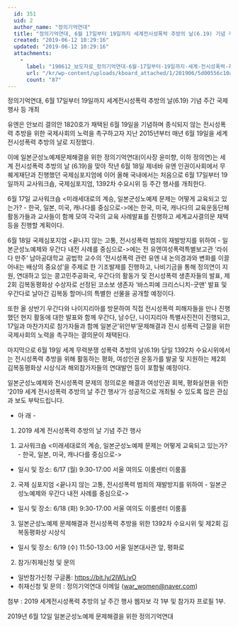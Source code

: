 ```yaml
---
  id: 351
  uid: 2
  author_name: "정의기억연대"
  title: "정의기억연대, 6월 17일부터 19일까지 세계전시성폭력 추방의 날(6.19) 기념 주간 국제행사 등 개최"
  created: "2019-06-12 10:29:16"
  updated: "2019-06-12 10:29:16"
  attachments: 
    - 
      label: "190612_보도자료_정의기억연대-6월-17일부터-19일까지-세계-전시성폭력-추방의-날6.19-기념-주간-국제행사-등-개최.hwp"
      url: "/kr/wp-content/uploads/kboard_attached/1/201906/5d00556c10acb1822850.hwp"
      count: "87"
---
```

정의기억연대, 6월 17일부터 19일까지 
세계전시성폭력 추방의 날(6.19) 기념 주간 국제행사 등 개최

 유엔은 안보리 결의안 1820호가 채택된 6월 19일을 기념하며 종식되지 않는 전시성폭력 추방을 위한 국제사회의 노력을 촉구하고자 지난 2015년부터 매년 6월 19일을 세계 전시성폭력 추방의 날로 지정했다. 

 이에 일본군성노예제문제해결을 위한 정의기억연대(이사장 윤미향, 이하 정의연)는 세계 전시성폭력 추방의 날 (6.19)을 맞아 작년 6월 18일 제네바 유엔 인권이사회에서 무퀘게재단과 진행했던 국제심포지엄에 이어 올해 국내에서는 처음으로 6월 17일부터 19일까지 교사워크숍, 국제심포지엄, 1392차 수요시위 등 주간 행사를 개최한다. 

 6월 17일 교사워크숍 <미래세대로의 계승, 일본군성노예제 문제는 어떻게 교육되고 있는가? - 한국, 일본, 미국, 캐나다를 중심으로->에는 한국, 미국, 캐나다의 교육운동단체 활동가들과 교사들이 함께 모여 각국의 교육 사례발표를 진행하고 세계교사결의문 채택 등을 진행할 계획이다. 

 6월 18일 국제심포지엄 <끝나지 않는 고통, 전시성폭력 범죄의 재발방지를 위하여 - 일본군성노예제와 우간다 내전 사례를 중심으로->에는 전 유엔여성폭력특별보고관 ‘라쉬다 만주’ 남아공대학교 공법학 교수의 ‘전시성폭력 관련 유엔 내 논의경과와 변화를 이끌어내는 배상의 중요성’을 주제로 한 기조발제를 진행하고, 나비기금을 통해 정의연이 지원, 연대하고 있는 콩고민주공화국, 우간다의 활동가 및 전시성폭력 생존자들의 발표, 제2회 김복동평화상 수상자로 선정된 코소보 생존자 ‘바스피예 크리스니치-굿맨’ 발표 및 우간다로 날아간 김복동 할머니의 특별한 선물을 공개할 예정이다. 

 또한 올 상반기 우간다와 나이지리아를 방문하여 직접 전시성폭력 피해자들을 만나 진행했던 현지 활동에 대한 발표와 함께 우간다, 남수단, 나이지리아 특별사진전이 진행되고, 17일과 마찬가지로 참가자들과 함께 일본군’위안부’문제해결과 전시 성폭력 근절을 위한 국제사회의 노력을 촉구하는 결의문이 채택된다. 

 마지막으로 6월 19일 세계 무력분쟁 성폭력 추방의 날(6.19) 당일 1392차 수요시위에서는 전시성폭력 추방을 위해 활동하는 평화, 여성인권 운동가를 발굴 및 지원하는 제2회 김복동평화상 시상식과 해외참가자들의 연대발언 등이 포함될 예정이다. 

 일본군성노예제와 전시성폭력 문제의 정의로운 해결과 여성인권 회복, 평화실현을 위한 ‘2019 세계 전시성폭력 추방의 날 주간 행사’가 성공적으로 개최될 수 있도록 많은 관심과 보도 부탁드립니다. 

- 아 래 - 

1. 2019 세계 전시성폭력 추방의 날 기념 주간 행사
1) 교사워크숍 <미래세대로의 계승, 일본군성노예제 문제는 어떻게 교육되고 있는가? - 한국, 일본, 미국, 캐나다를 중심으로->
- 일시 및 장소: 6/17 (월) 9:30-17:00 서울 여의도 이룸센터 이룸홀 

2) 국제 심포지엄 <끝나지 않는 고통, 전시성폭력 범죄의 재발방지를 위하여 - 일본군성노예제와 우간다 내전 사례를 중심으로->
- 일시 및 장소: 6/18 (화) 9:30-17:00 서울 여의도 이룸센터 이룸홀 

3) 일본군성노예제 문제해결과 전시성폭력 추방을 위한 1392차 수요시위 및 제2회 김복동평화상 시상식
- 일시 및 장소: 6/19 (수) 11:50-13:00 서울 일본대사관 앞, 평화로

2. 참가/취재신청 및 문의
- 일반참가신청 구글폼: https://bit.ly/2IWLjvO
- 취재신청 및 문의 : 정의기억연대 이메일 (war_women@naver.com)

첨부 : 2019 세계전시성폭력 추방의 날 주간 행사 웹자보 각 1부 및 참가자 프로필 1부.



2019년 6월 12일 
일본군성노예제 문제해결을 위한 정의기억연대